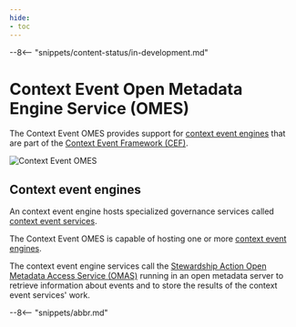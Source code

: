 ```yaml
---
hide:
- toc
---
```


<!-- SPDX-License-Identifier: CC-BY-4.0 -->
<!-- Copyright Contributors to the Egeria project. -->

--8<-- "snippets/content-status/in-development.md"

# Context Event Open Metadata Engine Service (OMES)

The Context Event OMES provides support for [context event engines](/concepts/context-event-engine) that are part of the [Context Event Framework (CEF)](/frameworks/eaf/overview).

![Context Event OMES](/services/omes/engine-services-context-event-server-side.svg)

## Context event engines

An context event engine hosts specialized governance services called [context event services](/concepts/context-event-services).

The Context Event OMES is capable of hosting one or more [context event engines](/concepts/context-event-engine).

The context event engine services call the [Stewardship Action Open Metadata Access Service (OMAS)](/services/omas/stewardship-action/overview) running in an open metadata server to retrieve information about events and to store the results of the context event services' work.

--8<-- "snippets/abbr.md"
